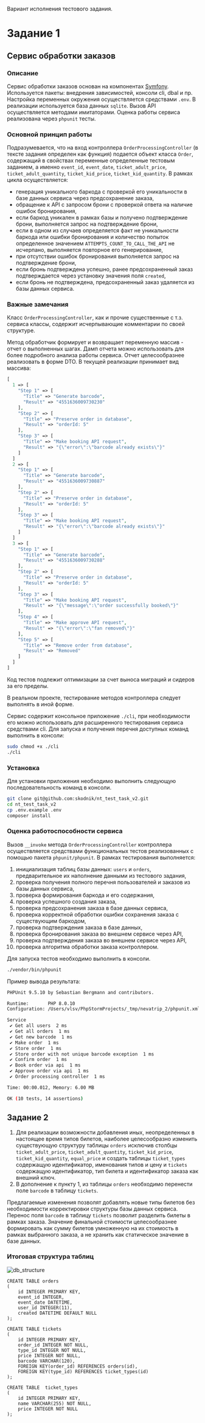 Вариант исполнения тестового задания.

# Задание 1

## Сервис обработки заказов

### Описание
Сервис обработки заказов основан на компонентах [Symfony](https://symfony.com/). Используется пакеты: внедрения зависимостей, консоли cli, dbal и пр. Настройка переменных окружения осуществляется средствами `.env`. В реализации используется база данных `sqlite`. Вызов API осуществляется методами имитаторами. Оценка работы сервиса реализована через `phpunit` тесты.

### Основной принцип работы
Подразумевается, что на вход контроллера `OrderProcessingController` (в тексте задания определен как функция) подается объект класса `Order`, содержащий в свойствах переменные определенные тестовым заданием, а именно `event_id`, `event_date`, `ticket_adult_price`, `ticket_adult_quantity`, `ticket_kid_price`, `ticket_kid_quantity`. В рамках цикла осуществляется: 
- генерация уникального баркода с проверкой его уникальности в базе данных сервиса через предсохранение заказа,
- обращение к API с запросом брони с проверкой ответа на наличие ошибок бронирования,
- если баркод уникален в рамках базы и получено подтверждение брони, выполняется запрос на подтверждение брони,
- если в одном из случаев определяется факт не уникальности баркода или ошибки бронирования и количество попыток определенное значением `ATTEMPTS_COUNT_TO_CALL_THE_API` не исчерпано, выполняется повторное его генерирование,
- при отсутствии ошибок бронирования выполняется запрос на подтверждение брони,
- если бронь подтверждена успешно, ранее предсохраненный заказ подтверждается через установку значения поля `created`,
- если бронь не подтверждена, предсохраненный заказ удаляется из базы данных сервиса.

### Важные замечания
Класс `OrderProcessingController`, как и прочие существенные с т.з. сервиса классы, содержит исчерпывающие комментарии по своей структуре. 

Метод обработчик формирует и возвращает переменную массив - отчет о выполненных шагах. Дамп отчета можно использовать для более подробного анализа работы сервиса. Отчет целесообразнее реализовать в форме DTO. В текущей реализации принимает вид массива:
```php
[
  1 => [
    "Step 1" => [
      "Title" => "Generate barcode",
      "Result" => "4551636009730230"
    ],
    "Step 2" => [
      "Title" => "Preserve order in database",
      "Result" => "orderId: 5"
    ],
    "Step 3" => [
      "Title" => "Make booking API request",
      "Result" => "{\"error\":\"barcode already exists\"}"
    ]
  ]
  2 => [
    "Step 1" => [
      "Title" => "Generate barcode",
      "Result" => "4551636009730887"
    ],
    "Step 2" => [
      "Title" => "Preserve order in database",
      "Result" => "orderId: 5"
    ],
    "Step 3" => [
      "Title" => "Make booking API request",
      "Result" => "{\"error\":\"barcode already exists\"}"
    ]
  ]
  3 => [
    "Step 1" => [
      "Title" => "Generate barcode",
      "Result" => "4551636009730288"
    ],
    "Step 2" => [
      "Title" => "Preserve order in database",
      "Result" => "orderId: 5"
    ],
    "Step 3" => [
      "Title" => "Make booking API request",
      "Result" => "{\"message\":\"order successfully booked\"}"
    ],
    "Step 4" => [
      "Title" => "Make approve API request",
      "Result" => "{\"error\":\"fan removed\"}"
    ],
    "Step 5" => [
      "Title" => "Remove order from database",
      "Result" => "Removed"
    ]
  ]
]
```

Код тестов подлежит оптимизации за счет выноса миграций и сидеров за его пределы.

В реальном проекте, тестирование методов контроллера следует выполнять в иной форме.

Сервис содержит консольное приложение `./cli`, при необходимости его можно использовать для расширенного тестирования сервиса средствами cli. Для запуска и получения перечня доступных команд выполнить в консоли:
```bash
sudo chmod +x ./cli
./cli
```

### Установка
Для установки приложения необходимо выполнить следующую последовательность команд в консоли.
```bash
git clone git@github.com:skodnik/nt_test_task_v2.git
cd nt_test_task_v2
cp .env.example .env
composer install
```

### Оценка работоспособности сервиса
Вызов `__invoke` метода `OrderProcessingController` контроллера осуществляется средствами функциональных тестов реализованных с помощью пакета `phpunit/phpunit`. В рамках тестирования выполняется:
1. инициализация таблиц базы данных: `users` и `orders`, предварительное их наполнение данными из тестового задания,
2. проверка получения полного перечня пользователей и заказов из базы данных сервиса,
3. проверка формирования баркода и его содержания,
4. проверка успешного создания заказа,
5. проверка предсохранения заказа в базе данных сервиса,
6. проверка корректной обработки ошибки сохранения заказа с существующим баркодом,
7. проверка подтверждения заказа в базе данных,
8. проверка бронирования заказа во внешнем сервисе через API,
9. проверка подтверждения заказа во внешнем сервисе через API,
10. проверка алгоритма обработки заказа контроллером.

Для запуска тестов необходимо выполнить в консоли.
```bash
./vendor/bin/phpunit
```

Пример вывода результата:
```bash
PHPUnit 9.5.10 by Sebastian Bergmann and contributors.

Runtime:       PHP 8.0.10
Configuration: /Users/vlsv/PhpStormProjects/_tmp/nevatrip_2/phpunit.xml

Service
 ✔ Get all users  2 ms
 ✔ Get all orders  1 ms
 ✔ Get new barcode  1 ms
 ✔ Make order  1 ms
 ✔ Store order  1 ms
 ✔ Store order with not unique barcode exception  1 ms
 ✔ Confirm order  1 ms
 ✔ Book order via api  1 ms
 ✔ Approve order via api  1 ms
 ✔ Order processing controller  1 ms

Time: 00:00.012, Memory: 6.00 MB

OK (10 tests, 14 assertions)
```

## Задание 2
1. Для реализации возможности добавления иных, неопределенных в настоящее время типов билетов, наиболее целесообразно изменить существующую структуру таблицы `orders` исключив столбцы `ticket_adult_price`, `ticket_adult_quantity`, `ticket_kid_price`, `ticket_kid_quantity`, ``equal_price`` и создать таблицы `ticket_types` содержащую идентификатор, именования типов и цену и `tickets` содержащую идентификатор, тип билета и идентификатор заказа как внешний ключ.
2. В дополнение к пункту 1, из таблицы `orders` необходимо перенести поле `barcode` в таблицу `tickets`.

Предлагаемые изменения позволят добавлять новые типы билетов без необходимости корректировки структуры базы данных сервиса. Перенос поля `barcode` в таблицу `tickets` позволит разделить билеты в рамках заказа. Значение финальной стоимости целесообразнее формировать как сумму билетов умноженную на их стоимость в рамках выбранного заказа, а не хранить как статическое значение в базе данных.


### Итоговая структура таблиц

![db_structure](nt_test_task_db.png "Структура таблиц")

```mysql
CREATE TABLE orders
(
    id INTEGER PRIMARY KEY,
    event_id INTEGER,
    event_date DATETIME,
    user_id INTEGER(11),
    created DATETIME DEFAULT NULL
);
```

```mysql
CREATE TABLE tickets
(
    id INTEGER PRIMARY KEY,
    order_id INTEGER NOT NULL,
    type_id INTEGER NOT NULL,
    price INTEGER NOT NULL,
    barcode VARCHAR(120),
    FOREIGN KEY(order_id) REFERENCES orders(id),
    FOREIGN KEY(type_id) REFERENCES ticket_types(id)
);
```

```mysql
CREATE TABLE  ticket_types
(
    id INTEGER PRIMARY KEY,
    name VARCHAR(255) NOT NULL,
    price INTEGER NOT NULL
);
```